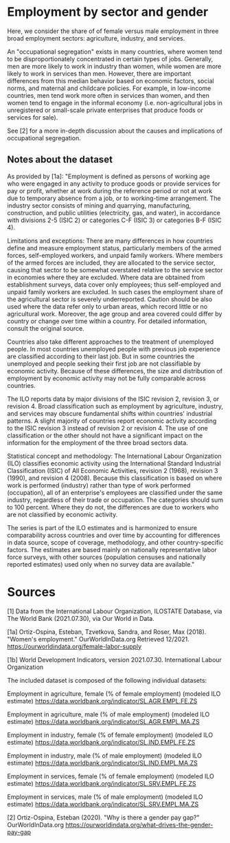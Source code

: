 # Employment by sector and gender

Here, we consider the share of of female versus male employment in three
broad employment sectors: agriculture, industry, and services.

An "occupational segregation" exists in many countries, where women tend to be
disproportionately concentrated in certain types of jobs. Generally, men are
more likely to work in industry than women, while women are more likely to work
in services than men. However, there are important differences
from this median behavior based on economic factors, social norms, and maternal
and childcare policies. For example, in low-income countries, men tend work
more often in services than women, and then women tend to engage in the informal
economy (i.e. non-agricultural jobs in unregistered or small-scale private
enterprises that produce foods or services for sale).

See [2] for a more in-depth discussion about the causes and implications of 
occupational segregation.

## Notes about the dataset
As provided by [1a]: "Employment is defined as persons of working age who were engaged in any activity to produce goods or provide services for pay or profit, whether at work during the reference period or not at work due to temporary absence from a job, or to working-time arrangement. The industry sector consists of mining and quarrying, manufacturing, construction, and public utilities (electricity, gas, and water), in accordance with divisions 2-5 (ISIC 2) or categories C-F (ISIC 3) or categories B-F (ISIC 4).

Limitations and exceptions: There are many differences in how countries define and measure employment status, particularly members of the armed forces, self-employed workers, and unpaid family workers. Where members of the armed forces are included, they are allocated to the service sector, causing that sector to be somewhat overstated relative to the service sector in economies where they are excluded. Where data are obtained from establishment surveys, data cover only employees; thus self-employed and unpaid family workers are excluded. In such cases the employment share of the agricultural sector is severely underreported. Caution should be also used where the data refer only to urban areas, which record little or no agricultural work. Moreover, the age group and area covered could differ by country or change over time within a country. For detailed information, consult the original source.

Countries also take different approaches to the treatment of unemployed people. In most countries unemployed people with previous job experience are classified according to their last job. But in some countries the unemployed and people seeking their first job are not classifiable by economic activity. Because of these differences, the size and distribution of employment by economic activity may not be fully comparable across countries.

The ILO reports data by major divisions of the ISIC revision 2, revision 3, or revision 4. Broad classification such as employment by agriculture, industry, and services may obscure fundamental shifts within countries' industrial patterns. A slight majority of countries report economic activity according to the ISIC revision 3 instead of revision 2 or revision 4. The use of one classification or the other should not have a significant impact on the information for the employment of the three broad sectors data.

Statistical concept and methodology: The International Labour Organization (ILO) classifies economic activity using the International Standard Industrial Classification (ISIC) of All Economic Activities, revision 2 (1968), revision 3 (1990), and revision 4 (2008). Because this classification is based on where work is performed (industry) rather than type of work performed (occupation), all of an enterprise's employees are classified under the same industry, regardless of their trade or occupation. The categories should sum to 100 percent. Where they do not, the differences are due to workers who are not classified by economic activity.

The series is part of the ILO estimates and is harmonized to ensure comparability across countries and over time by accounting for differences in data source, scope of coverage, methodology, and other country-specific factors. The estimates are based mainly on nationally representative labor force surveys, with other sources (population censuses and nationally reported estimates) used only when no survey data are available."

# Sources
[1] Data from the International Labour Organization, ILOSTATE Database, via
The World Bank (2021.07.30), via Our World in Data.

[1a] Ortiz-Ospina, Esteban, Tzvetkova, Sandra, and Roser, Max (2018). "Women's
employment." OurWorldInData.org
Retrieved 12/2021. https://ourworldindata.org/female-labor-supply

[1b] World Development Indicators, version 2021.07.30. International Labour Organization

The included dataset is composed of the following individual datasets:

Employment in agriculture, female (% of female employment) (modeled ILO estimate)
https://data.worldbank.org/indicator/SL.AGR.EMPL.FE.ZS

Employment in agriculture, male (% of male employment) (modeled ILO estimate)
https://data.worldbank.org/indicator/SL.AGR.EMPL.MA.ZS

Employment in industry, female (% of female employment) (modeled ILO estimate)
https://data.worldbank.org/indicator/SL.IND.EMPL.FE.ZS

Employment in industry, male (% of male employment) (modeled ILO estimate)
https://data.worldbank.org/indicator/SL.IND.EMPL.MA.ZS

Employment in services, female (% of female employment) (modeled ILO estimate)
https://data.worldbank.org/indicator/SL.SRV.EMPL.FE.ZS

Employment in services, male (% of male employment) (modeled ILO estimate)
https://data.worldbank.org/indicator/SL.SRV.EMPL.MA.ZS

[2] Ortiz-Ospina, Esteban (2020). "Why is there a gender pay gap?" OurWorldInData.org
https://ourworldindata.org/what-drives-the-gender-pay-gap